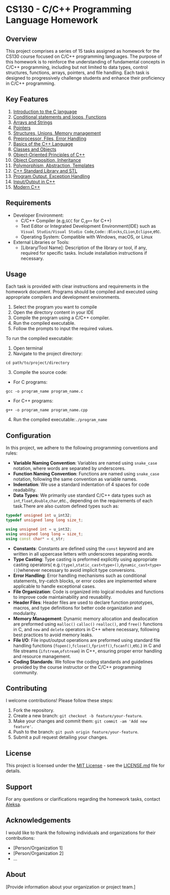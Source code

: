 # CS130 - C/C++ Programming Language Homework

## Overview

This project comprises a series of 15 tasks assigned as homework for the CS130 course focused on C/C++ programming
languages.
The purpose of this homework is to reinforce the understanding of fundamental concepts in C/C++ programming,
including but not limited to data types, control structures, functions, arrays, pointers, and file handling.
Each task is designed to progressively challenge students and enhance their proficiency in C/C++ programming.

## Key Features

<ol>
<li><a href="DZ-01">Introduction to the C language</a></li>
<li><a href="DZ-02">Conditional statements and loops, Functions</a></li>
<li><a href="DZ-03">Arrays and Strings</a></li>
<li><a href="DZ-04">Pointers</a></li>
<li><a href="DZ-05">Structures, Unions, Memory management</a></li>
<li><a href="DZ-06">Preprocessor, Files, Error Handling</a></li>
<li><a href="DZ-07">Basics of the C++ Language</a></li>
<li><a href="DZ-08">Classes and Objects</a></li>
<li><a href="DZ-09">Object-Oriented Principles of C++</a></li>
<li><a href="DZ-10">Object Composition, Inheritance</a></li>
<li><a href="DZ-11">Polymorphism, Abstraction, Templates</a></li>
<li><a href="DZ-12">C++ Standard Library and STL</a></li>
<li><a href="DZ-13">Program Output, Exception Handling</a></li>
<li><a href="DZ-14">Input/Output in C++</a></li>
<li><a href="DZ-15">Modern C++</a></li>
</ol>

## Requirements

- Developer Environment:
    - C/C++ Compiler (e.g,`GCC` for C,`g++` for C++)
    - Text Editor or Integrated Development Environment(IDE) such
      as `Visual Studio/Visual Studio Code`,`Code::Blocks`,`CLion`,`Eclipse`,etc.
    - Operating System: Compatible with Windows, macOS, or Linux
- External Libraries or Tools:
    - [Library/Tool Name]: Description of the library or tool, if any, required for specific tasks. Include installation
      instructions if necessary.

## Usage

Each task is provided with clear instructions and requirements in the homework document.
Programs should be compiled and executed using appropriate compilers and development environments.

1. Select the program you want to compile
2. Open the directory content in your IDE
3. Compile the program using a C/C++ compiler.
4. Run the compiled executable.
5. Follow the prompts to input the required values.

To run the compiled executable:

1. Open terminal
2. Navigate to the project directory: 
```commandline
cd path/to/project/directory
```
3. Compile the source code:
  - For C programs:
```commandline
gcc -o program_name program_name.c
```
  - For C++ programs:
```commandline
g++ -o program_name program_name.cpp
```
4. Run the compiled executable:`./program_name`

## Configuration

In this project, we adhere to the following programming conventions and rules:

- **Variable Naming Convention**: Variables are named using `snake_case` notation, where words are separated by
  underscores.
- **Function Naming Convention**: Functions are named using `snake_case` notation, following the same convention as
  variable names.
- **Indentation**: We use a standard indentation of 4 spaces for code readability.
- **Data Types**: We primarily use standard C/C++ data types such as `int`,`float`,`double`,`char`,etc., depending on
  the
  requirements of each task.There are also custom defined types such as:

```c
typedef unsigned int u_int32;
typedef unsigned long long size_t;
```

```c++
using unsigned int = u_int32;
using unsigned long long = size_t;
using const char* = c_str;
```

- **Constants**: Constants are defined using the `const` keyword and are written in all uppercase letters with
  underscores separating words.
- **Type Casting**: Type casting is preformed explicitly using appropriate casting operators(
  e.g.`(type)`,`static_cast<type>()`,`dynamic_cast<type>()`)whenever necessary to avoid implicit type conversions.
- **Error Handling**: Error handling mechanisms such as conditional statements, try-catch blocks, or error codes are
  implemented where applicable to handle exceptional cases.
- **File Organization**: Code is organized into logical modules and functions to improve code maintainability and
  reusability.
- **Header Files**: Header files are used to declare function prototypes, macros, and type definitions for better code
  organization and modularity.
- **Memory Management**: Dynamic memory allocation and deallocation are preformed
  using `malloc()` `calloc()` `realloc()`, and `free()` functions in C, and `new` and `delete` operators in C++ where
  necessary, following best practices to avoid memory leaks.
- **File I/O**: File input/output operations are preformed using standard file handling
  functions (`fopen()`,`fclose()`,`fprintf()`,`fscanf()`,etc.) in C and file streams (`ifstream`,`ofstream`) in C++,
  ensuring proper error handling and resource management.
- **Coding Standards**: We follow the coding standards and guidelines provided by the course instructor or the C/C++
  programming community.

## Contributing

I welcome contributions! Please follow these steps:

1. Fork the repository.
2. Create a new branch: `git checkout -b feature/your-feature`.
3. Make your changes and commit them: `git commit -am 'Add new feature'`.
4. Push to the branch: `git push origin feature/your-feature`.
5. Submit a pull request detailing your changes.

## License

This project is licensed under the [MIT License](LICENSE.md) - see the [LICENSE.md](LICENSE.md) file for details.

## Support

For any questions or clarifications regarding the homework tasks,
contact [Aleksa](mailto:aleksa.stanojevic.5726@metropolitan.ac.rs).

## Acknowledgements

I would like to thank the following individuals and organizations for their contributions:

- [Person/Organization 1]
- [Person/Organization 2]
- ...

## About

[Provide information about your organization or project team.]
